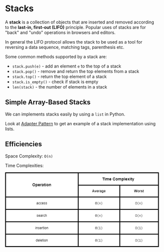 # Stacks

A **stack** is a collection of objects that are inserted and removed according to the **last-in, first-out (LIFO)** principle. Popular uses of stacks are for "back" and "undo" operations in browsers and editors.

In general the LIFO protocol allows the stack to be used as a tool for reversing a data sequence, matching tags, parenthesis etc.

Some common methods supported by a stack are:

- `stack.push(e)` - add an element `e` to the top of a stack
- `stack.pop()` - remove and return the top elements from a stack
- `stack.top()` - return the top element of a stack
- `stack.is_empty()` - check if stack is empty
- `len(stack)` - the number of elements in a stack


## Simple Array-Based Stacks
We can implements stacks easily by using a `list` in Python. 

Look at [Adapter Pattern](../Object%20Oriented%20Programming/adapter_pattern.ipynb) to get an example of a stack implementation using lists.

## Efficiencies

Space Complexity: `O(n)`

Time Complexities:

![Stacks](./drawio_diagrams/stacks.drawio.png)

[^1]: Data Structures and Algorithms in Python by M. Goodrich, R. Tamassia, M. Goldwasser
